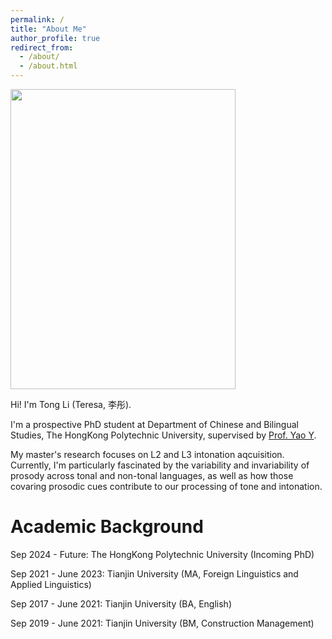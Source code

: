 ```yaml
---
permalink: /
title: "About Me"
author_profile: true
redirect_from: 
  - /about/
  - /about.html
---
```


<img src="https://litonglinguistics.github.io/PROFILE2.png" class="floatpic" width="360" height="480">

Hi! I'm Tong Li (Teresa, 李彤). 

I'm a prospective PhD student at Department of Chinese and Bilingual Studies, The HongKong Polytechnic University, supervised by [Prof. Yao Y](https://research.polyu.edu.hk/en/persons/yao-yao). 

My master's research focuses on L2 and L3 intonation aqcuisition. Currently, I'm particularly fascinated by the variability and invariability of prosody across tonal and non-tonal languages, as well as how those covaring prosodic cues contribute to our processing of tone and intonation. 

Academic Background
======
Sep 2024 - Future: The HongKong Polytechnic University (Incoming PhD) 

Sep 2021 - June 2023: Tianjin University (MA, Foreign Linguistics and Applied Linguistics) 

Sep 2017 - June 2021: Tianjin University (BA, English) 

Sep 2019 - June 2021: Tianjin University (BM, Construction Management) 
